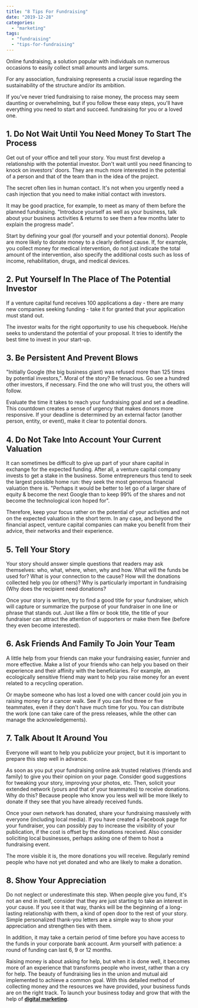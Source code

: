 ```yaml
---
title: "8 Tips For Fundraising"
date: "2019-12-28"
categories: 
  - "marketing"
tags: 
  - "fundraising"
  - "tips-for-fundraising"
---
```


Online fundraising, a solution popular with individuals on numerous occasions to easily collect small amounts and larger sums.

For any association, fundraising represents a crucial issue regarding the sustainability of the structure and/or its ambition.

If you've never tried fundraising to raise money, the process may seem daunting or overwhelming, but if you follow these easy steps, you'll have everything you need to start and succeed. fundraising for you or a loved one.

## 1\. Do Not Wait Until You Need Money To Start The Process

Get out of your office and tell your story. You must first develop a relationship with the potential investor. Don't wait until you need financing to knock on investors' doors. They are much more interested in the potential of a person and that of the team than in the idea of the project.

The secret often lies in human contact. It's not when you urgently need a cash injection that you need to make initial contact with investors.

It may be good practice, for example, to meet as many of them before the planned fundraising. "Introduce yourself as well as your business, talk about your business activities & returns to see them a few months later to explain the progress made”.

Start by defining your goal (for yourself and your potential donors). People are more likely to donate money to a clearly defined cause. If, for example, you collect money for medical intervention, do not just indicate the total amount of the intervention, also specify the additional costs such as loss of income, rehabilitation, drugs, and medical devices.

## 2\. Put Yourself In The Place of The Potential Investor

If a venture capital fund receives 100 applications a day - there are many new companies seeking funding - take it for granted that your application must stand out.

The investor waits for the right opportunity to use his chequebook. He/she seeks to understand the potential of your proposal. It tries to identify the best time to invest in your start-up.

## 3\. Be Persistent And Prevent Blows

"Initially Google (the big business giant) was refused more than 125 times by potential investors,". Moral of the story? Be tenacious. Go see a hundred other investors, if necessary. Find the one who will trust you, the others will follow.

Evaluate the time it takes to reach your fundraising goal and set a deadline. This countdown creates a sense of urgency that makes donors more responsive. If your deadline is determined by an external factor (another person, entity, or event), make it clear to potential donors.

## 4\. Do Not Take Into Account Your Current Valuation

It can sometimes be difficult to give up part of your share capital in exchange for the expected funding. After all, a venture capital company invests to get a stake in the business. Some entrepreneurs thus tend to seek the largest possible home run: they seek the most generous financial valuation there is. "Perhaps it would be better to let go of a larger share of equity & become the next Google than to keep 99% of the shares and not become the technological icon hoped for".

Therefore, keep your focus rather on the potential of your activities and not on the expected valuation in the short term. In any case, and beyond the financial aspect, venture capital companies can make you benefit from their advice, their networks and their experience.

## 5\. Tell Your Story

Your story should answer simple questions that readers may ask themselves: who, what, where, when, why and how. What will the funds be used for? What is your connection to the cause? How will the donations collected help you (or others)? Why is particularly important in fundraising (Why does the recipient need donations?

Once your story is written, try to find a good title for your fundraiser, which will capture or summarize the purpose of your fundraiser in one line or phrase that stands out. Just like a film or book title, the title of your fundraiser can attract the attention of supporters or make them flee (before they even become interested).

## 6\. Ask Friends And Family To Join Your Team

A little help from your friends can make your fundraising easier, funnier and more effective. Make a list of your friends who can help you based on their experience and their affinity with the beneficiaries. For example, an ecologically sensitive friend may want to help you raise money for an event related to a recycling operation.

Or maybe someone who has lost a loved one with cancer could join you in raising money for a cancer walk. See if you can find three or five teammates, even if they don't have much time for you. You can distribute the work (one can take care of the press releases, while the other can manage the acknowledgements).

## 7\. Talk About It Around You

Everyone will want to help you publicize your project, but it is important to prepare this step well in advance.

As soon as you put your fundraising online ask trusted relatives (friends and family) to give you their opinion on your page. Consider good suggestions for tweaking your story, improving your photos, etc. Then, solicit your extended network (yours and that of your teammates) to receive donations. Why do this? Because people who know you less well will be more likely to donate if they see that you have already received funds.

Once your own network has donated, share your fundraising massively with everyone (including local media). If you have created a Facebook page for your fundraiser, you can possibly pay to increase the visibility of your publication, if the cost is offset by the donations received. Also consider soliciting local businesses, perhaps asking one of them to host a fundraising event.

The more visible it is, the more donations you will receive. Regularly remind people who have not yet donated and who are likely to make a donation.

## 8\. Show Your Appreciation

Do not neglect or underestimate this step. When people give you fund, it's not an end in itself, consider that they are just starting to take an interest in your cause. If you see it that way, thanks will be the beginning of a long-lasting relationship with them, a kind of open door to the rest of your story. Simple personalized thank-you letters are a simple way to show your appreciation and strengthen ties with them.

In addition, it may take a certain period of time before you have access to the funds in your corporate bank account. Arm yourself with patience: a round of funding can last 6, 9 or 12 months.

Raising money is about asking for help, but when it is done well, it becomes more of an experience that transforms people who invest, rather than a cry for help. The beauty of fundraising lies in the union and mutual aid implemented to achieve a common goal. With this detailed method of collecting money and the resources we have provided, your business funds are on the right track. To launch your business today and grow that with the help of [**digital marketing**](https://www.maidenstride.com/varanasi/).
